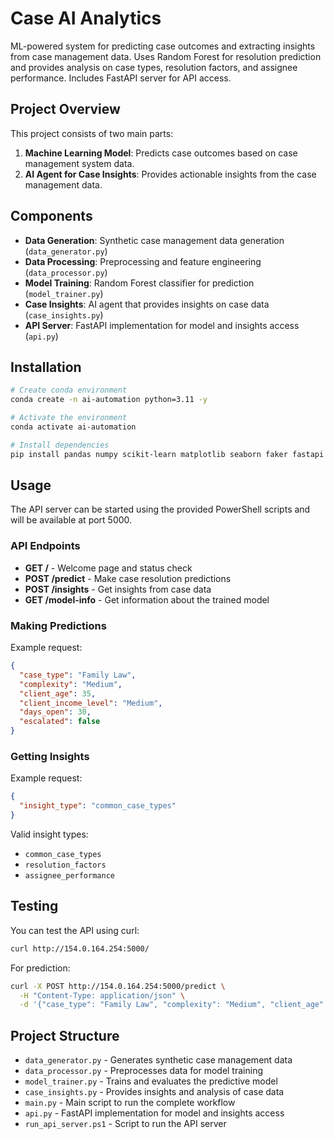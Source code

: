 # Case AI Analytics

ML-powered system for predicting case outcomes and extracting insights from case management data. Uses Random Forest for resolution prediction and provides analysis on case types, resolution factors, and assignee performance. Includes FastAPI server for API access.

## Project Overview

This project consists of two main parts:
1. **Machine Learning Model**: Predicts case outcomes based on case management system data.
2. **AI Agent for Case Insights**: Provides actionable insights from the case management data.

## Components

- **Data Generation**: Synthetic case management data generation (`data_generator.py`)
- **Data Processing**: Preprocessing and feature engineering (`data_processor.py`)
- **Model Training**: Random Forest classifier for prediction (`model_trainer.py`) 
- **Case Insights**: AI agent that provides insights on case data (`case_insights.py`)
- **API Server**: FastAPI implementation for model and insights access (`api.py`)

## Installation

```bash
# Create conda environment
conda create -n ai-automation python=3.11 -y

# Activate the environment
conda activate ai-automation

# Install dependencies
pip install pandas numpy scikit-learn matplotlib seaborn faker fastapi uvicorn
```

## Usage

The API server can be started using the provided PowerShell scripts and will be available at port 5000.

### API Endpoints

- **GET /** - Welcome page and status check
- **POST /predict** - Make case resolution predictions
- **POST /insights** - Get insights from case data
- **GET /model-info** - Get information about the trained model

### Making Predictions

Example request:

```json
{
  "case_type": "Family Law",
  "complexity": "Medium",
  "client_age": 35,
  "client_income_level": "Medium",
  "days_open": 30,
  "escalated": false
}
```

### Getting Insights

Example request:

```json
{
  "insight_type": "common_case_types"
}
```

Valid insight types:
- `common_case_types`
- `resolution_factors`
- `assignee_performance`

## Testing

You can test the API using curl:

```bash
curl http://154.0.164.254:5000/
```

For prediction:

```bash
curl -X POST http://154.0.164.254:5000/predict \
  -H "Content-Type: application/json" \
  -d '{"case_type": "Family Law", "complexity": "Medium", "client_age": 35, "client_income_level": "Medium", "days_open": 30, "escalated": false}'
```

## Project Structure

- `data_generator.py` - Generates synthetic case management data
- `data_processor.py` - Preprocesses data for model training
- `model_trainer.py` - Trains and evaluates the predictive model
- `case_insights.py` - Provides insights and analysis of case data
- `main.py` - Main script to run the complete workflow
- `api.py` - FastAPI implementation for model and insights access
- `run_api_server.ps1` - Script to run the API server 
